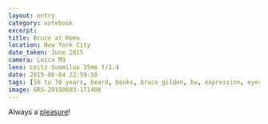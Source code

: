 ```yaml
--- 
layout: entry
category: notebook
excerpt:
title: Bruce at Home
location: New York City
date_taken: June 2015
camera: Leica M9
lens: Leitz Summilux 35mm f/1.4
date: 2015-06-04 22:59:58
tags: [50 to 70 years, beard, books, bruce gilden, bw, expression, eyes, fuck, home, man, new york city, portrait, relaxed, ship]
image: GRS-20150603-171406
---
```

Always a [pleasure](http://simongriffee.com/notebook/GRS-20120517-110955)!